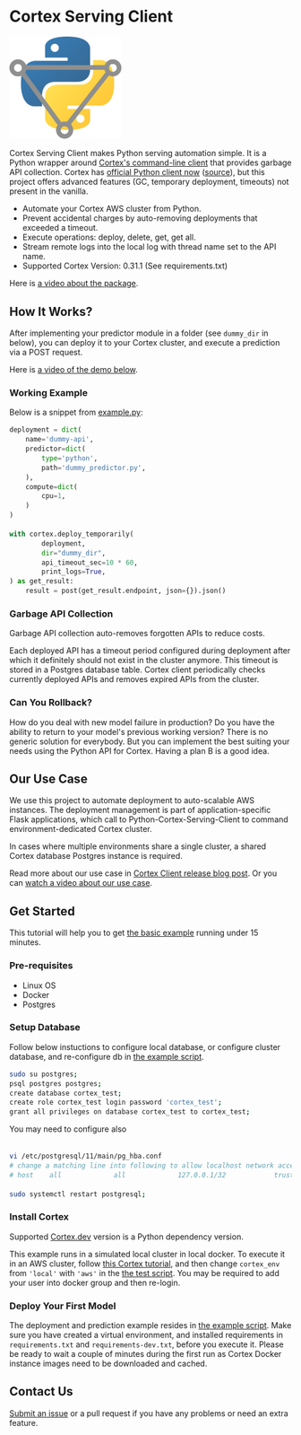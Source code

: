 # Cortex Serving Client

<img src="https://raw.githubusercontent.com/glami/cortex-serving-client/master/cortex-serving-client-logo-2.svg" alt="Cortex Serving Client" style="max-width: 200px">

Cortex Serving Client makes Python serving automation simple.
It is a Python wrapper around [Cortex's command-line client](https://cortex.dev) that provides garbage API collection.
Cortex has [official Python client now](https://pypi.org/project/cortex/) ([source](https://github.com/cortexlabs/cortex/blob/e22985f8516fe8db930aaecd05269da99d5e7a93/pkg/cortex/client/cortex/client.py)), but this project offers advanced features (GC, temporary deployment, timeouts) not present in the vanilla.

- Automate your Cortex AWS cluster from Python.
- Prevent accidental charges by auto-removing deployments that exceeded a timeout.
- Execute operations: deploy, delete, get, get all.
- Stream remote logs into the local log with thread name set to the API name.
- Supported Cortex Version: 0.31.1 (See requirements.txt)

Here is [a video about the package](https://youtu.be/aU95dBAspr0?t=510).

## How It Works?

After implementing your predictor module in a folder (see `dummy_dir` in below),
you can deploy it to your Cortex cluster,
and execute a prediction via a POST request.

Here is [a video of the demo below](https://youtu.be/aU95dBAspr0?t=1261).

### Working Example
Below is a snippet from [example.py](/example/example.py):
```python
deployment = dict(
    name='dummy-api',
    predictor=dict(
        type='python',
        path='dummy_predictor.py',
    ),
    compute=dict(
        cpu=1,
    )
)

with cortex.deploy_temporarily(
        deployment,
        dir="dummy_dir",
        api_timeout_sec=10 * 60,
        print_logs=True,
) as get_result:
    result = post(get_result.endpoint, json={}).json()
```

### Garbage API Collection
Garbage API collection auto-removes forgotten APIs to reduce costs.

Each deployed API has a timeout period configured during deployment after which it definitely should not exist in the cluster anymore.
This timeout is stored in a Postgres database table.
Cortex client periodically checks currently deployed APIs and removes expired APIs from the cluster.

### Can You Rollback?
How do you deal with new model failure in production?
Do you have the ability to return to your model's previous working version?
There is no generic solution for everybody.
But you can implement the best suiting your needs using the Python API for Cortex.
Having a plan B is a good idea.

## Our Use Case
We use this project to automate deployment to auto-scalable AWS instances.
The deployment management is part of application-specific Flask applications,
which call to Python-Cortex-Serving-Client to command environment-dedicated Cortex cluster.

In cases where multiple environments share a single cluster, a shared Cortex database Postgres instance is required.

Read more about our use case in [Cortex Client release blog post](https://medium.com/@aiteamglami/serve-your-ml-models-in-aws-using-python-9908a4127a13).
Or you can [watch a video about our use case](https://youtu.be/aU95dBAspr0?t=1164).

## Get Started
This tutorial will help you to get [the basic example](/example/example.py) running under 15 minutes.

### Pre-requisites
- Linux OS
- Docker
- Postgres


### Setup Database
Follow below instuctions to configure local database,
or configure cluster database,
and re-configure db in [the example script](/example/example.py).

```bash
sudo su postgres;
psql postgres postgres;
create database cortex_test;
create role cortex_test login password 'cortex_test';
grant all privileges on database cortex_test to cortex_test;
```

You may need to configure also
```bash

vi /etc/postgresql/11/main/pg_hba.conf
# change a matching line into following to allow localhost network access
# host    all             all             127.0.0.1/32            trust

sudo systemctl restart postgresql;
```

### Install Cortex
Supported [Cortex.dev](https://cortex.dev) version is a Python dependency version.

This example runs in a simulated local cluster in local docker. To execute it in an AWS cluster, follow [this Cortex tutorial](https://docs.cortex.dev/install#running-at-scale-on-aws),
and then change `cortex_env` from `'local'` with `'aws'` in the [the test script](/example/example.py).
You may be required to add your user into docker group and then re-login.

### Deploy Your First Model

The deployment and prediction example resides in [the example script](/example/example.py).
Make sure you have created a virtual environment, and installed requirements in `requirements.txt` and `requirements-dev.txt`,
before you execute it. Please be ready to wait a couple of minutes during the first run as Cortex Docker instance images need to be downloaded and cached.

## Contact Us
[Submit an issue](https://github.com/glami/cortex-serving-client/issues) or a pull request if you have any problems or need an extra feature.
